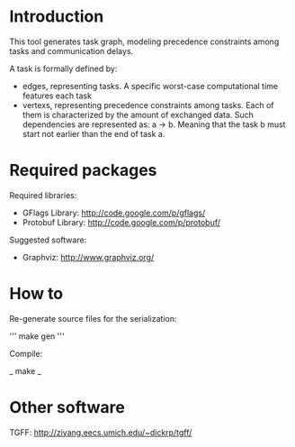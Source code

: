 Introduction
============

This tool generates task graph, modeling precedence constraints among tasks
and communication delays.

A task is formally defined by:
- edges, representing tasks. A specific worst-case computational time
  features each task
- vertexs, representing precedence constraints among tasks. Each of them is
  characterized by the amount of exchanged data.
  Such dependencies are represented as: a -> b. Meaning that the task b must
  start not earlier than the end of task a.


Required packages
=================

Required libraries:
- GFlags Library: http://code.google.com/p/gflags/
- Protobuf Library: http://code.google.com/p/protobuf/

Suggested software:
- Graphviz: http://www.graphviz.org/


How to
======

Re-generate source files for the serialization:

'''
make gen
'''



Compile:

_
make
_


Other software
=============

TGFF: http://ziyang.eecs.umich.edu/~dickrp/tgff/
